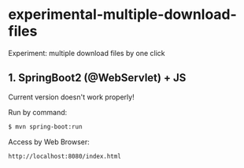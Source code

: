# experimental-multiple-download-files
Experiment: multiple download files by one click

## 1. SpringBoot2 (@WebServlet) + JS

Current version doesn't work properly!

Run by command:
```sh
$ mvn spring-boot:run
```

Access by Web Browser:
```sh
http://localhost:8080/index.html
```

